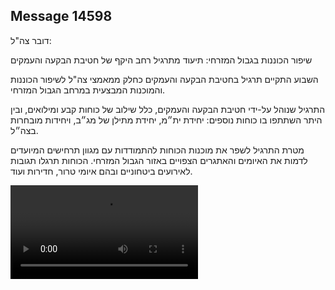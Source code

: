 ## Message 14598

דובר צה"ל:

שיפור הכוננות בגבול המזרחי: תיעוד מתרגיל רחב היקף של חטיבת הבקעה והעמקים

השבוע התקיים תרגיל בחטיבת הבקעה והעמקים כחלק ממאמצי צה"ל לשיפור הכוננות והמוכנות המבצעית במרחב הגבול המזרחי. 

התרגיל שנוהל על-ידי חטיבת הבקעה והעמקים, כלל שילוב של כוחות קבע ומילואים, ובין היתר השתתפו בו כוחות נוספים: יחידת ית״מ, יחידת מתילן של מג״ב, ויחידות מובחרות בצה״ל.

מטרת התרגיל לשפר את מוכנות הכוחות להתמודדות עם מגוון תרחישים המיועדים לדמות את האיומים והאתגרים הצפויים באזור הגבול המזרחי.  הכוחות תרגלו תגובות לאירועים ביטחוניים ובהם איומי טרור, חדירות ועוד.

![Video](https://data.iron-swords.co.il/2024/December/25/https://data.iron-swords.co.il/2024/December/25/14598/14598_media.mp4)
